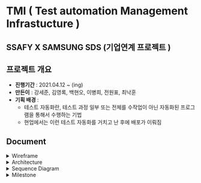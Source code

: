 # TMI ( Test automation Management Infrastucture )

## SSAFY X SAMSUNG SDS (기업연계 프로젝트 )

## 프로젝트 개요

- **진행기간** : 2021.04.12 ~ (ing)
- **만든이** : 강세준, 김영록, 백현오, 이병희, 전원표, 최낙훈
- **기획 배경** : 
  - 테스트 자동화란, 테스트 과정 일부 또는 전체를 수작업이 아닌 자동화된 프로그램을 통해서 수행하는 기법
  - 현업에서는 이런 테스트 자동화를 거치고 난 후에 배포가 이뤄짐

## Document

<details>
    <summary> Wireframe</summary>
    <ul>
![ProjectList.png](docs/Wireframe/ProjectList.png)
![ProjectDetail.png](docs/Wireframe/ProjectDetail.png)
![Test Detail.png](docs/Wireframe/Test Detail.png)
![TestJobList.png](docs/Wireframe/TestJobList.png)
    </ul>
</details>
<details>
    <summary> Architecture </summary>
    <ul>
![architecture.png](docs/Wireframe/architecture.png)
    </ul>
</details>
<details>
    <summary> Sequence Diagram </summary>
    <ul>
![Test Data Collect](docs/Sequence Diagram/Test Data Collect.png)
        
![Report Select](docs/Sequence Diagram/Report Select.png)
    </ul>
</details>
<details>
    <summary> Milestone</summary>
    <ul>
![MileStone](Document/Milestone/MileStone.png)
    </ul>
</details>